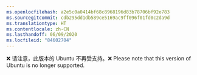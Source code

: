 ```yaml
---
ms.openlocfilehash: a2e5c0a0414bf68c8968196d83b78706bf92e783
ms.sourcegitcommit: cdb295dd1db589ce5169ac9ff096f01fd0c2da9d
ms.translationtype: HT
ms.contentlocale: zh-CN
ms.lasthandoff: 06/09/2020
ms.locfileid: "84602704"
---
```


<span data-ttu-id="ec3d8-101">❌ 请注意，此版本的 Ubuntu 不再受支持。</span><span class="sxs-lookup"><span data-stu-id="ec3d8-101">❌ Please note that this version of Ubuntu is no longer supported.</span></span>
